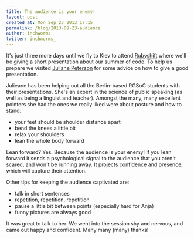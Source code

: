 ```yaml
---
title: The audience is your enemy!
layout: post
created_at: Mon Sep 23 2013 17:15
permalink: /blog/2013-09-23-audience
author: inchworms
twitter: inchworms_
---
```


It's just three more days until we fly to Kiev to attend [Rubyshift](http://rubyshift.org/) where we'll be giving a short presentation about our summer of code. To help us prepare we visited [Juliane Peterson](https://twitter.com/JulianePeterson) for some advice on how to give a good presentation.

 Julieane has been helping out all the Berlin-based RGSoC students with their presentations. She's  an expert in the science of public speaking (as well as being a linguist and teacher). Amongst the many, many excellent pointers she had the ones we really liked were about posture and how to stand: 

  - your feet should be shoulder distance apart
  - bend the knees a little bit
  - relax your shoulders
  - lean the whole body forward

Lean forward? Yes. Because the audience is your enemy! If you lean forward it sends a psychological signal to the audience that you aren't scared, and won't be running away. It projects confidence and presence, which will capture their attention.

Other tips for keeping the audience captivated are:

  - talk in short sentences
  - repetition, repetition, repetition
  - pause a little bit between points (especially hard for Anja)
  - funny pictures are always good

It was great to talk to her. We went into the session shy and nervous, and came out happy and confident. Many many (many) thanks!